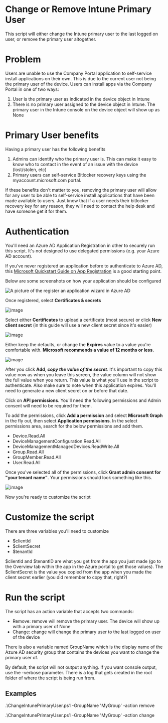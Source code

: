 # Change or Remove Intune Primary User
This script will either change the Intune primary user to the last logged on user, or remove the primary user altogether. 

# Problem
Users are unable to use the Company Portal application to self-service install applications on their own. This is due to the current user not being the primary user of the device. Users can install apps via the Company Portal in one of two ways:

1. User is the primary user as indicated in the device object in Intune
2. There is no primary user assigned to the device object in Intune. The primary user in the Intune console on the device object will show up as None

# Primary User benefits
Having a primary user has the following benefits
1. Admins can identify who the primary user is. This can make it easy to know who to contact in the event of an issue with the device (lost/stolen, etc)
2. Primary users can self-service Bitlocker recovery keys using the myaccount.microsoft.com portal. 

If these benefits don't matter to you, removing the primary user will allow for any user to be able to self-service install applications that have been made available to users. Just know that if a user needs their bitlocker recovery key for any reason, they will need to contact the help desk and have someone get it for them.

# Authentication
You'll need an Azure AD Application Registration in other to securely run this script. It's not designed to use delegated permissions (e.g. your Azure AD account).

If you've never registered an application before to authenticate to Azure AD, this [Microsoft Quickstart Guide on App Registration](https://learn.microsoft.com/en-us/azure/active-directory/develop/quickstart-register-app) is a good starting point.

Below are some screenshots on how your application should be configured

![A picture of the register an application wizard in Azure AD](https://user-images.githubusercontent.com/53497092/235554545-a66fd398-63b2-4352-98db-56ec8afc4e24.png)

Once registered, select **Certificates & secrets**

![image](https://user-images.githubusercontent.com/53497092/235555804-9884172b-090b-4843-a0a6-3a112dba6d74.png)

Select either **Certificates** to upload a certificate (most secure) or click **New client secret** (in this guide will use a new client secret since it's easier)

![image](https://user-images.githubusercontent.com/53497092/235555971-21e867f7-79b6-433e-8926-1fdf71fedbfc.png)

Either keep the defaults, or change the **Expires** value to a value you're comfortable with. **Microsoft recommends a value of 12 months or less.**

![image](https://user-images.githubusercontent.com/53497092/235556069-b6c34f65-5346-49cd-9fd3-426d691c1ca7.png)

After you click **Add**, ***copy the value of the secret***. It's important to copy this value now as when you leave this screen, the value column will not show the full value when you return. This value is what you'll use in the script to authenticate. Also make sure to note when this application expires. You'll need to generate a new client secret on or before that date. 

Click on **API permissions**. You'll need the following permissions and Admin consent will need to be required for them.

To add the permissions, click **Add a permission** and select **Microsoft Graph** in the fly out, then select **Application permissions**. In the select permissions area, search for the below permissions and add them.

- Device.Read.All
- DeviceManagementConfiguration.Read.All
- DeviceManagementManagedDevices.ReadWrite.All
- Group.Read.All
- GroupMember.Read.All
- User.Read.All

Once you've selected all of the permissions, click **Grant admin consent for "your tenant name"**. Your permissions should look something like this. 

![image](https://user-images.githubusercontent.com/53497092/235557304-5afd507b-01cd-4a85-b9f9-8ad48eeed1b8.png)

Now you're ready to customize the script

# Customize the script

There are three variables you'll need to customize

- $clientId
- $clientSecret 
- $tenantId

$clientId and $tenantID are what you get from the app you just made (go to the Overview tab within the app in the Azure portal to get those values). The $clientSecret is the value you copied from the app when you made the client secret earlier (you did remember to copy that, right?)

# Run the script
The script has an action variable that accepts two commands:

- Remove: remove will remove the primary user. The device will show up with a primary user of None
- Change: change will change the primary user to the last logged on user of the device

There is also a variable named GroupName which is the display name of the Azure AD security group that contains the devices you want to change the primary user of.

By default, the script will not output anything. If you want console output, use the -verbose parameter. There is a log that gets created in the root folder of where the script is being run from. 

## Examples
.\ChangeIntunePrimaryUser.ps1 -GroupName 'MyGroup' -action remove

.\ChangeIntunePrimaryUser.ps1 -GroupName 'MyGroup' -action change






















